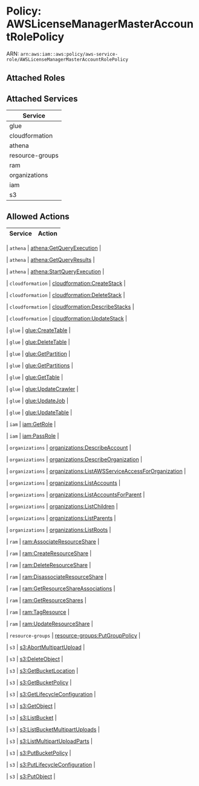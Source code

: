 # Policy: AWSLicenseManagerMasterAccountRolePolicy

ARN: `arn:aws:iam::aws:policy/aws-service-role/AWSLicenseManagerMasterAccountRolePolicy`

## Attached Roles

## Attached Services

| Service |
|---------|
| glue |
| cloudformation |
| athena |
| resource-groups |
| ram |
| organizations |
| iam |
| s3 |

## Allowed Actions

| Service | Action |
|:-------:|--------|

| `athena` | [athena:GetQueryExecution](../actions.md#athena:getqueryexecution) |

| `athena` | [athena:GetQueryResults](../actions.md#athena:getqueryresults) |

| `athena` | [athena:StartQueryExecution](../actions.md#athena:startqueryexecution) |

| `cloudformation` | [cloudformation:CreateStack](../actions.md#cloudformation:createstack) |

| `cloudformation` | [cloudformation:DeleteStack](../actions.md#cloudformation:deletestack) |

| `cloudformation` | [cloudformation:DescribeStacks](../actions.md#cloudformation:describestacks) |

| `cloudformation` | [cloudformation:UpdateStack](../actions.md#cloudformation:updatestack) |

| `glue` | [glue:CreateTable](../actions.md#glue:createtable) |

| `glue` | [glue:DeleteTable](../actions.md#glue:deletetable) |

| `glue` | [glue:GetPartition](../actions.md#glue:getpartition) |

| `glue` | [glue:GetPartitions](../actions.md#glue:getpartitions) |

| `glue` | [glue:GetTable](../actions.md#glue:gettable) |

| `glue` | [glue:UpdateCrawler](../actions.md#glue:updatecrawler) |

| `glue` | [glue:UpdateJob](../actions.md#glue:updatejob) |

| `glue` | [glue:UpdateTable](../actions.md#glue:updatetable) |

| `iam` | [iam:GetRole](../actions.md#iam:getrole) |

| `iam` | [iam:PassRole](../actions.md#iam:passrole) |

| `organizations` | [organizations:DescribeAccount](../actions.md#organizations:describeaccount) |

| `organizations` | [organizations:DescribeOrganization](../actions.md#organizations:describeorganization) |

| `organizations` | [organizations:ListAWSServiceAccessForOrganization](../actions.md#organizations:listawsserviceaccessfororganization) |

| `organizations` | [organizations:ListAccounts](../actions.md#organizations:listaccounts) |

| `organizations` | [organizations:ListAccountsForParent](../actions.md#organizations:listaccountsforparent) |

| `organizations` | [organizations:ListChildren](../actions.md#organizations:listchildren) |

| `organizations` | [organizations:ListParents](../actions.md#organizations:listparents) |

| `organizations` | [organizations:ListRoots](../actions.md#organizations:listroots) |

| `ram` | [ram:AssociateResourceShare](../actions.md#ram:associateresourceshare) |

| `ram` | [ram:CreateResourceShare](../actions.md#ram:createresourceshare) |

| `ram` | [ram:DeleteResourceShare](../actions.md#ram:deleteresourceshare) |

| `ram` | [ram:DisassociateResourceShare](../actions.md#ram:disassociateresourceshare) |

| `ram` | [ram:GetResourceShareAssociations](../actions.md#ram:getresourceshareassociations) |

| `ram` | [ram:GetResourceShares](../actions.md#ram:getresourceshares) |

| `ram` | [ram:TagResource](../actions.md#ram:tagresource) |

| `ram` | [ram:UpdateResourceShare](../actions.md#ram:updateresourceshare) |

| `resource-groups` | [resource-groups:PutGroupPolicy](../actions.md#resource-groups:putgrouppolicy) |

| `s3` | [s3:AbortMultipartUpload](../actions.md#s3:abortmultipartupload) |

| `s3` | [s3:DeleteObject](../actions.md#s3:deleteobject) |

| `s3` | [s3:GetBucketLocation](../actions.md#s3:getbucketlocation) |

| `s3` | [s3:GetBucketPolicy](../actions.md#s3:getbucketpolicy) |

| `s3` | [s3:GetLifecycleConfiguration](../actions.md#s3:getlifecycleconfiguration) |

| `s3` | [s3:GetObject](../actions.md#s3:getobject) |

| `s3` | [s3:ListBucket](../actions.md#s3:listbucket) |

| `s3` | [s3:ListBucketMultipartUploads](../actions.md#s3:listbucketmultipartuploads) |

| `s3` | [s3:ListMultipartUploadParts](../actions.md#s3:listmultipartuploadparts) |

| `s3` | [s3:PutBucketPolicy](../actions.md#s3:putbucketpolicy) |

| `s3` | [s3:PutLifecycleConfiguration](../actions.md#s3:putlifecycleconfiguration) |

| `s3` | [s3:PutObject](../actions.md#s3:putobject) |
